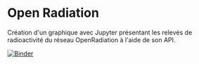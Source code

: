 # Open Radiation
Création d'un graphique avec Jupyter présentant les relevés de radioactivité du réseau OpenRadiation à l'aide de son API.

[![Binder](https://mybinder.org/badge_logo.svg)](https://mybinder.org/v2/gh/spouyllau/loisir/master?filepath=DevOpenRadiation%2FOpenRadiation-Demo.ipynb)
